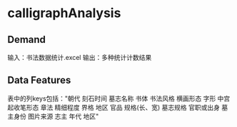 # calligraphAnalysis
## Demand
输入：书法数据统计.excel
输出：多种统计计数结果

## Data Features
表中的列keys包括："朝代	刻石时间	墓志名称	书体	书法风格	横画形态	字形	中宫	起收笔形态	章法	精细程度	界格	地区	官品	规格(长、宽)	墓志规格	官职或出身	墓主身份	图片来源	志主	年代		地区"

